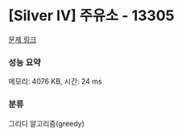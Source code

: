 # [Silver IV] 주유소 - 13305 

[문제 링크](https://www.acmicpc.net/problem/13305) 

### 성능 요약

메모리: 4076 KB, 시간: 24 ms

### 분류

그리디 알고리즘(greedy)

